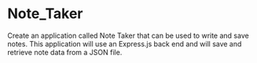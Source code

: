 # Note_Taker
Create an application called Note Taker that can be used to write and save notes. This application will use an Express.js back end and will save and retrieve note data from a JSON file.
